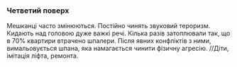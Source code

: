 
### Четветий поверх
Мешканці часто змінюються. Постійно чинять звуковий тероризм. Кидають над головою дуже важкі речі. Кілька разів затоплювали так, що в 70% квартири втрачено шпалери. Після явних конфліктів з ними, вимальовується шпана, яка намагається чинити фізичну агресію.
//Діти, імітація ліфта, ремонта.